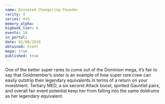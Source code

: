 ```yaml
---
name: Diseased Changeling Founder
rarity: 4
series: ds9
memory_alpha:
bigbook_tier: 6
events: 10
in_portal:
date: 01/08/2018
obtained: Event
mega: true
published: true
---
```


One of the better super rares to come out of the Dominion mega, it’s fair to say that Goldmember’s sister is an example of how super rare crew can easily outstrip their legendary equivalents in terms of a return on your investment. Tertiary MED, a six second Attack boost, spirited Gauntlet pairs, and overall fair event potential keep her from falling into the same doldrums as her legendary equivalent.
